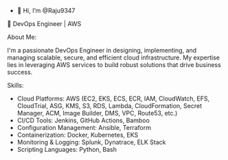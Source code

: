 - 👋 Hi, I’m @Raju9347
  
🔧 DevOps Engineer | AWS
  
About Me:

I'm a passionate DevOps Engineer in designing, implementing, and managing scalable, secure, and efficient cloud infrastructure. My expertise lies in leveraging AWS services to build robust solutions that drive business success.

Skills:

- Cloud Platforms: AWS (EC2, EKS, ECS, ECR, IAM, CloudWatch, EFS, CloudTrial, ASG, KMS, S3, RDS, Lambda, CloudFormation, Secret Manager, ACM, Image Builder, DMS, VPC, Route53, etc.)
- CI/CD Tools: Jenkins, GitHub Actions, Bamboo 
- Configuration Management: Ansible, Terraform
- Containerization: Docker, Kubernetes, EKS
- Monitoring & Logging: Splunk, Dynatrace, ELK Stack
- Scripting Languages: Python, Bash




<!---
Raju9347/Raju9347 is a ✨ special ✨ repository because its `README.md` (this file) appears on your GitHub profile.
You can click the Preview link to take a look at your changes.
--->
